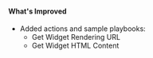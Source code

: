 #### What's Improved

- Added actions and sample playbooks:
    - Get Widget Rendering URL
    - Get Widget HTML Content